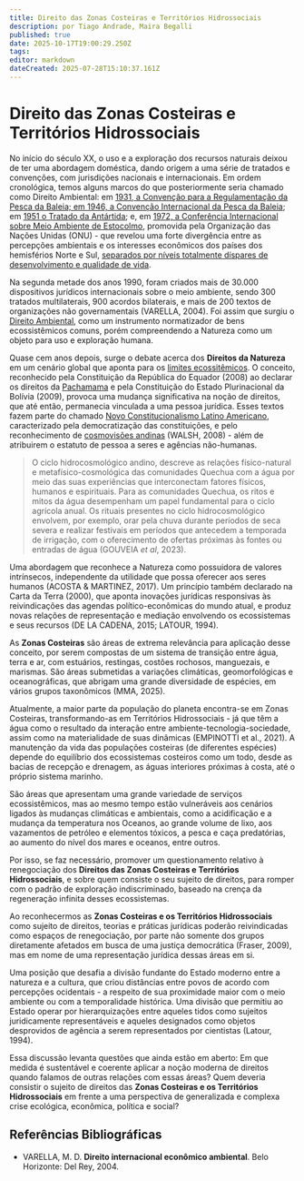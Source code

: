 ```yaml
---
title: Direito das Zonas Costeiras e Territórios Hidrossociais
description: por Tiago Andrade, Maira Begalli
published: true
date: 2025-10-17T19:00:29.250Z
tags: 
editor: markdown
dateCreated: 2025-07-28T15:10:37.161Z
---
```


# Direito das Zonas Costeiras e Territórios Hidrossociais

No início do século XX, o uso e a exploração dos recursos naturais deixou de ter uma abordagem doméstica, dando origem a uma série de tratados e convenções, com jurisdições nacionais e internacionais. Em ordem cronológica, temos alguns marcos do que posteriormente seria chamado como Direito Ambiental: em [1931, a Convenção para a Regulamentação da Pesca da Baleia; em 1946, a Convenção Internacional da Pesca da Baleia](https://ojs.upf.br/index.php/rhdt/article/view/13440); em [1951 o Tratado da Antártida](https://www.ats.aq/e/antarctictreaty.html); e, em [1972, a Conferência Internacional sobre Meio Ambiente de Estocolmo](https://www.un.org/en/conferences/environment/stockholm1972), promovida pela Organização das Nações Unidas (ONU) - que revelou uma forte divergência entre as percepções ambientais e os interesses econômicos dos países dos hemisférios Norte e Sul, [separados por níveis totalmente díspares de desenvolvimento e qualidade de vida](https://www.unep.org/pt-br/noticias-e-reportagens/reportagem/o-que-voce-precisa-saber-sobre-estocolmo50). 

Na segunda metade dos anos 1990, foram criados mais de 30.000 dispositivos jurídicos internacionais sobre o meio ambiente, sendo 300 tratados multilaterais, 900 acordos bilaterais, e mais de 200 textos de organizações não governamentais (VARELLA, 2004). Foi assim que surgiu o [Direito Ambiental](https://www.youtube.com/watch?v=sOthPDyUy-w), como um instrumento normatizador de bens ecossistêmicos comuns, porém compreendendo a Natureza como um objeto para uso e exploração humana.

Quase cem anos depois, surge o debate acerca dos **Direitos da Natureza** em um cenário global que aponta para os [limites ecossitêmicos](https://www.stockholmresilience.org/research/planetary-boundaries.html). O conceito, reconhecido pela Constituição da República do Equador (2008) ao  declarar os direitos da [Pachamama](https://www.jusbrasil.com.br/artigos/a-natureza-como-sujeito-de-direitos/1663473408) e pela Constituição do Estado Plurinacional da Bolívia (2009), provoca uma mudança significativa na noção de direitos, que até então, permanecia vinculada a uma pessoa jurídica. Esses textos fazem parte do chamado [Novo Constitucionalismo Latino Americano](https://doi.org/10.12957/dep.2017.23083), caracterizado pela democratização das constituições, e pelo reconhecimento de [cosmovisões andinas](https://www.scielo.br/j/bioet/a/3NRjkqKfwDpN66LwzntJBZd/?format=pdf&lang=pt) (WALSH, 2008) - além de atribuirem o estatuto de pessoa a seres e agências não-humanas.

> O ciclo hidrocosmológico andino, descreve as relações físico-natural e metafísico-cosmológica das comunidades Quechua com a água por meio das suas experiências que interconectam fatores físicos, humanos e espirituais. Para as comunidades Quechua, os ritos e mitos da água desempenham um papel fundamental para o ciclo agrícola anual. Os rituais presentes no ciclo hidrocosmológico envolvem, por exemplo, orar pela chuva durante períodos de seca severa e realizar festivais em períodos que antecedem a temporada de irrigação, com o oferecimento de ofertas próximas às fontes ou entradas de água (GOUVEIA *et al*, 2023).

Uma abordagem que reconhece a Natureza como possuidora de valores intrínsecos, independente da utilidade que possa oferecer aos seres humanos (ACOSTA & MARTINEZ, 2017). Um princípio também declarado na Carta da Terra (2000), que aponta inovações jurídicas responsivas às reivindicações das agendas político-econômicas do mundo atual, e produz novas relações de representação e mediação envolvendo os ecossistemas e seus recursos (DE LA CADENA, 2015; LATOUR, 1994). 

As **Zonas Costeiras** são áreas de extrema relevância para aplicação desse conceito, por serem compostas de um sistema de transição entre água, terra e ar, com estuários, restingas, costões rochosos, manguezais, e marismas. São áreas submetidas a variações climáticas, geomorfológicas e oceanográficas, que abrigam uma grande diversidade de espécies, em vários grupos taxonômicos (MMA, 2025).

Atualmente, a maior parte da população do planeta encontra-se em Zonas Costeiras, transformando-as em Territórios Hidrossociais - já que têm a água como o resultado da interação entre ambiente-tecnologia-sociedade, assim como na materialidade de suas dinâmicas (EMPINOTTI et al., 2021). A manutenção da vida das populações costeiras (de diferentes espécies) depende do equilíbrio dos ecossistemas costeiros como um todo, desde as bacias de recepção e drenagem, as águas interiores próximas à costa, até o próprio sistema marinho. 

São áreas que apresentam uma grande variedade de serviços ecossistêmicos, mas ao mesmo tempo estão vulneráveis aos cenários ligados às mudanças climáticas e ambientais, como a acidificação e a mudança da temperatura nos Oceanos, ao grande volume de lixo, aos vazamentos de petróleo e elementos tóxicos, a pesca e caça predatórias, ao aumento do nível dos mares e oceanos, entre outros. 

Por isso, se faz necessário, promover um questionamento relativo à renegociação dos **Direitos das Zonas Costeiras e Territórios Hidrossociais**, e sobre quem consiste o seu sujeito de direitos, para romper com o padrão de exploração indiscriminado, baseado na crença da regeneração infinita desses ecossistemas.

Ao reconhecermos as **Zonas Costeiras e os Territórios Hidrossociais** como sujeito de direitos, teorias e práticas jurídicas poderão reivindicadas como espaços de renegociação, por parte não somente dos grupos diretamente afetados em busca de uma justiça democrática (Fraser, 2009), mas em nome de uma representação jurídica dessas áreas em si.  

Uma posição que desafia a divisão fundante do Estado moderno entre a natureza e a cultura, que criou distâncias entre povos de acordo com percepções ocidentais  - a respeito de sua proximidade maior com o meio ambiente ou com a temporalidade histórica. Uma divisão que permitiu ao Estado operar por hierarquizações entre aqueles tidos como sujeitos juridicamente representáveis e aqueles designados como objetos desprovidos de agência a serem representados por cientistas (Latour, 1994).

Essa discussão levanta questões que ainda estão em aberto: Em que medida é sustentável e coerente aplicar a noção moderna de direitos quando falamos de outras relações com essas áreas? Quem deveria consistir o sujeito de direitos das **Zonas Costeiras e os Territórios Hidrossociais** em frente a uma perspectiva de generalizada e complexa crise ecológica, econômica, política e social?


## Referências Bibliográficas

- VARELLA, M. D. **Direito internacional econômico ambiental**. Belo Horizonte: Del Rey, 2004.
